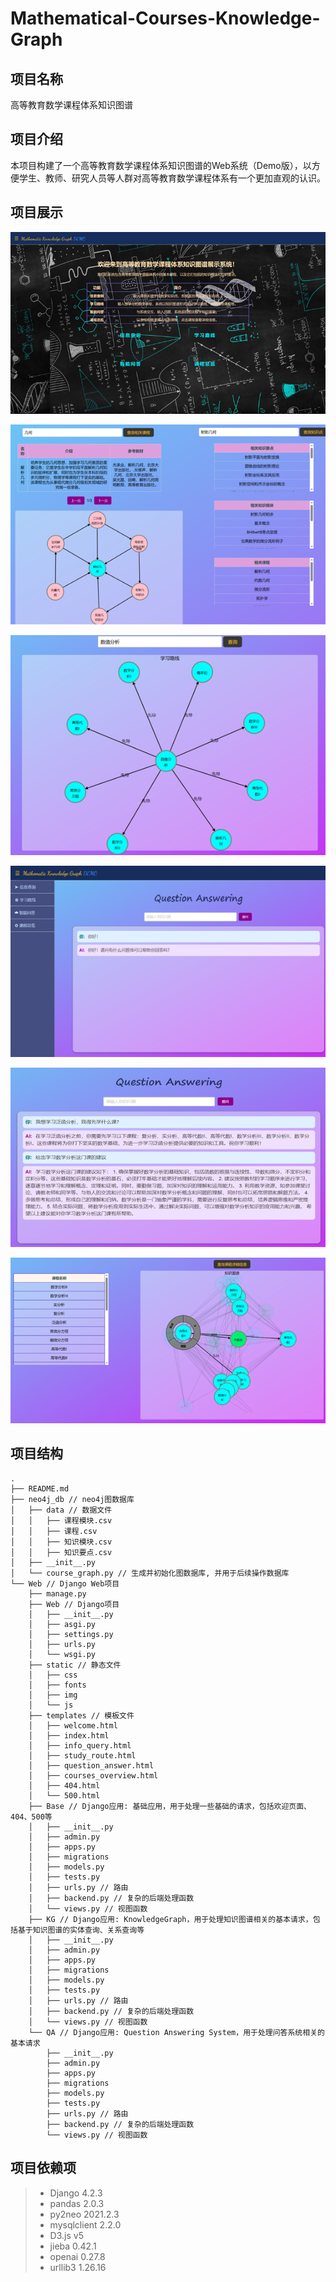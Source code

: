# Mathematical-Courses-Knowledge-Graph

## 项目名称

高等教育数学课程体系知识图谱

## 项目介绍

本项目构建了一个高等教育数学课程体系知识图谱的Web系统（Demo版），以方便学生、教师、研究人员等人群对高等教育数学课程体系有一个更加直观的认识。

## 项目展示

![image-20240424010725459](README.assets/image-20240424010725459.png)

![image-20240424010739677](README.assets/image-20240424010739677.png)

![image-20240424010757102](README.assets/image-20240424010757102.png)

![image-20240424010816079](README.assets/image-20240424010816079.png)

![image-20240424010805777](README.assets/image-20240424010805777.png)

![image-20240424010842901](README.assets/image-20240424010842901.png)

## 项目结构

```
.
├── README.md
├── neo4j_db // neo4j图数据库
│   ├── data // 数据文件
│   │   ├── 课程模块.csv
│   │   ├── 课程.csv
│   │   ├── 知识模块.csv
│   │   ├── 知识要点.csv
│   ├── __init__.py
│   └── course_graph.py // 生成并初始化图数据库, 并用于后续操作数据库
└── Web // Django Web项目
    ├── manage.py
    ├── Web // Django项目
    │   ├── __init__.py
    │   ├── asgi.py
    │   ├── settings.py
    │   ├── urls.py
    │   └── wsgi.py
    ├── static // 静态文件
    │   ├── css
    │   ├── fonts
    │   ├── img
    │   └── js
    ├── templates // 模板文件
    │   ├── welcome.html
    │   ├── index.html
    │   ├── info_query.html
    │   ├── study_route.html
    │   ├── question_answer.html
    │   ├── courses_overview.html
    │   ├── 404.html
    │   └── 500.html
    ├── Base // Django应用: 基础应用，用于处理一些基础的请求，包括欢迎页面、404、500等
    │   ├── __init__.py
    │   ├── admin.py
    │   ├── apps.py
    │   ├── migrations
    │   ├── models.py
    │   ├── tests.py
    │   ├── urls.py // 路由
    │   ├── backend.py // 复杂的后端处理函数
    │   └── views.py // 视图函数
    ├── KG // Django应用: KnowledgeGraph，用于处理知识图谱相关的基本请求，包括基于知识图谱的实体查询、关系查询等
    │   ├── __init__.py
    │   ├── admin.py
    │   ├── apps.py
    │   ├── migrations
    │   ├── models.py
    │   ├── tests.py
    │   ├── urls.py // 路由
    │   ├── backend.py // 复杂的后端处理函数
    │   └── views.py // 视图函数
    └── QA // Django应用: Question Answering System，用于处理问答系统相关的基本请求
        ├── __init__.py
        ├── admin.py
        ├── apps.py
        ├── migrations
        ├── models.py
        ├── tests.py
        ├── urls.py // 路由
        ├── backend.py // 复杂的后端处理函数
        └── views.py // 视图函数
```

## 项目依赖项

> - Django 4.2.3
> - pandas 2.0.3
> - py2neo 2021.2.3
> - mysqlclient 2.2.0
> - D3.js v5
> - jieba 0.42.1
> - openai 0.27.8
> - urllib3 1.26.16
